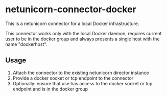 # netunicorn-connector-docker
This is a netunicorn connector for a local Docker infrastructure.


This connector works only with the local Docker daemon, requires current user to be in the docker group
and always presents a single host with the name "dockerhost".

## Usage
1. Attach the connector to the existing netunicorn director instance
2. Provide a docker socket or tcp endpoint to the connector
3. Optionally: ensure that use has access to the docker socket or tcp endpoint and is in the docker group